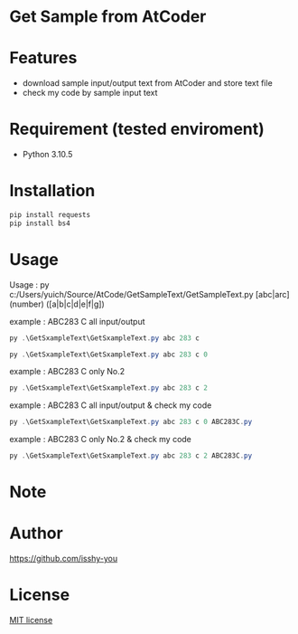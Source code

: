 # Get Sample from AtCoder

# Features

* download sample input/output text from AtCoder and store text file
* check my code by sample input text
# Requirement (tested enviroment)

* Python 3.10.5
# Installation

```PowerShell
pip install requests
pip install bs4
```

# Usage

Usage : py c:/Users/yuich/Source/AtCode/GetSampleText/GetSampleText.py [abc|arc] (number) ([a|b|c|d|e|f|g])

example : ABC283 C all input/output 
```PowerShell
py .\GetSxampleText\GetSxampleText.py abc 283 c
```
```PowerShell
py .\GetSxampleText\GetSxampleText.py abc 283 c 0
```

example : ABC283 C only No.2
```PowerShell
py .\GetSxampleText\GetSxampleText.py abc 283 c 2
```

example : ABC283 C all input/output & check my code
```PowerShell
py .\GetSxampleText\GetSxampleText.py abc 283 c 0 ABC283C.py
```

example : ABC283 C only No.2 & check my code
```PowerShell
py .\GetSxampleText\GetSxampleText.py abc 283 c 2 ABC283C.py
```

# Note


# Author

https://github.com/isshy-you
# License

[MIT license](https://en.wikipedia.org/wiki/MIT_License)

